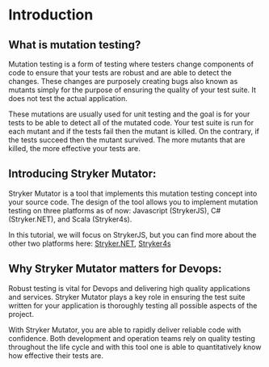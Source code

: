 # Introduction

## What is mutation testing?
Mutation testing is a form of testing where testers change components of code to ensure that your tests are robust and are able to detect the changes. These changes are purposely creating bugs also known as mutants simply for the purpose of ensuring the quality of your test suite. It does not test the actual application.

These mutations are usually used for unit testing and the goal is for your tests to be able to detect all of the mutated code. Your test suite is run for each mutant and if the tests fail then the mutant is killed. On the contrary, if the tests succeed then the mutant survived. The more mutants that are killed, the more effective your tests are.

## Introducing Stryker Mutator:
Stryker Mutator is a tool that implements this mutation testing concept into your source code. The design of the tool allows you to implement mutation testing on three platforms as of now: Javascript (StrykerJS), C# (Stryker.NET), and Scala (Stryker4s).  

In this tutorial, we will focus on StrykerJS, but you can find more about the other two platforms here: <a href="https://stryker-mutator.io/docs/stryker-net/introduction ">Stryker.NET</a>, <a href="https://stryker-mutator.io/docs/stryker4s/getting-started">Stryker4s</a>

## Why Stryker Mutator matters for Devops:
Robust testing is vital for Devops and delivering high quality applications and services. Stryker Mutator plays a key role in ensuring the test suite written for your application is thoroughly testing all possible aspects of the project.

With Stryker Mutator, you are able to rapidly deliver reliable code with confidence. Both development and operation teams rely on quality testing throughout the life cycle and with this tool one is able to quantitatively know how effective their tests are.
